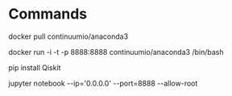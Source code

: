 # Commands
docker pull continuumio/anaconda3

docker run -i -t -p 8888:8888 continuumio/anaconda3 /bin/bash

pip install Qiskit

jupyter notebook --ip='0.0.0.0' --port=8888 --allow-root
